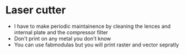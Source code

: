# Laser cutter

- I have to make periodic maintainence by cleaning the lences and internal plate and the compressor filter
- Don't print on any metal you don't know
- You can use fabmodulas but you will print raster and vector sepratly

